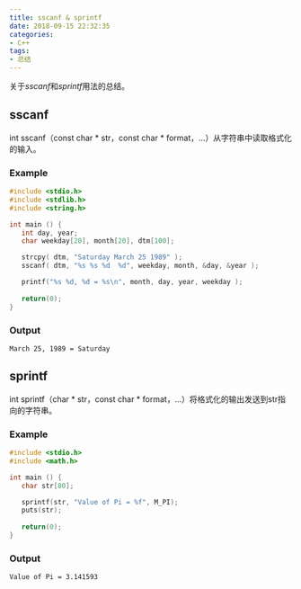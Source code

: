 ```yaml
---
title: sscanf & sprintf
date: 2018-09-15 22:32:35
categories:
- C++
tags:
- 总结
---
```

关于$sscanf$和$sprintf$用法的总结。
<!--more-->
## sscanf
int sscanf（const char * str，const char * format，...）从字符串中读取格式化的输入。
### Example
```C
#include <stdio.h>
#include <stdlib.h>
#include <string.h>

int main () {
   int day, year;
   char weekday[20], month[20], dtm[100];

   strcpy( dtm, "Saturday March 25 1989" );
   sscanf( dtm, "%s %s %d  %d", weekday, month, &day, &year );

   printf("%s %d, %d = %s\n", month, day, year, weekday );
    
   return(0);
}
```
### Output
```
March 25, 1989 = Saturday
```
## sprintf
int sprintf（char * str，const char * format，...）将格式化的输出发送到str指向的字符串。
### Example
```C
#include <stdio.h>
#include <math.h>

int main () {
   char str[80];

   sprintf(str, "Value of Pi = %f", M_PI);
   puts(str);
   
   return(0);
}
```
### Output
```
Value of Pi = 3.141593
```